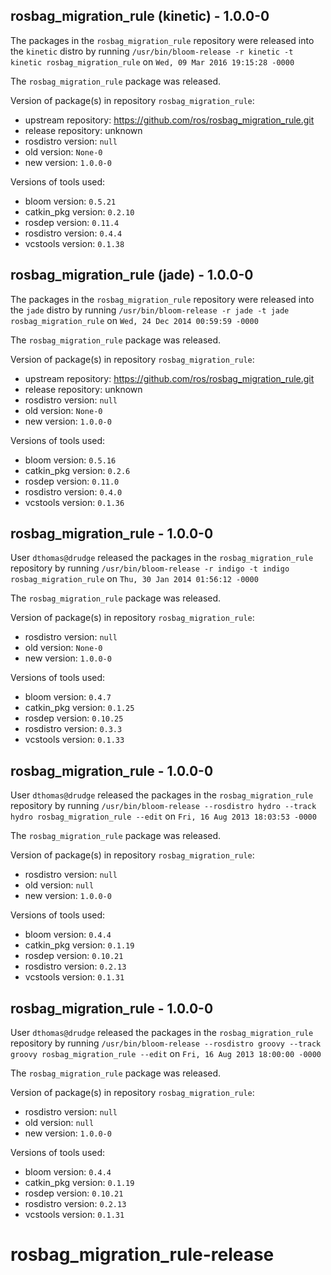 ## rosbag_migration_rule (kinetic) - 1.0.0-0

The packages in the `rosbag_migration_rule` repository were released into the `kinetic` distro by running `/usr/bin/bloom-release -r kinetic -t kinetic rosbag_migration_rule` on `Wed, 09 Mar 2016 19:15:28 -0000`

The `rosbag_migration_rule` package was released.

Version of package(s) in repository `rosbag_migration_rule`:

- upstream repository: https://github.com/ros/rosbag_migration_rule.git
- release repository: unknown
- rosdistro version: `null`
- old version: `None-0`
- new version: `1.0.0-0`

Versions of tools used:

- bloom version: `0.5.21`
- catkin_pkg version: `0.2.10`
- rosdep version: `0.11.4`
- rosdistro version: `0.4.4`
- vcstools version: `0.1.38`


## rosbag_migration_rule (jade) - 1.0.0-0

The packages in the `rosbag_migration_rule` repository were released into the `jade` distro by running `/usr/bin/bloom-release -r jade -t jade rosbag_migration_rule` on `Wed, 24 Dec 2014 00:59:59 -0000`

The `rosbag_migration_rule` package was released.

Version of package(s) in repository `rosbag_migration_rule`:
- upstream repository: https://github.com/ros/rosbag_migration_rule.git
- release repository: unknown
- rosdistro version: `null`
- old version: `None-0`
- new version: `1.0.0-0`

Versions of tools used:
- bloom version: `0.5.16`
- catkin_pkg version: `0.2.6`
- rosdep version: `0.11.0`
- rosdistro version: `0.4.0`
- vcstools version: `0.1.36`


## rosbag_migration_rule - 1.0.0-0

User `dthomas@drudge` released the packages in the `rosbag_migration_rule` repository by running `/usr/bin/bloom-release -r indigo -t indigo rosbag_migration_rule` on `Thu, 30 Jan 2014 01:56:12 -0000`

The `rosbag_migration_rule` package was released.

Version of package(s) in repository `rosbag_migration_rule`:
- rosdistro version: `null`
- old version: `None-0`
- new version: `1.0.0-0`

Versions of tools used:
- bloom version: `0.4.7`
- catkin_pkg version: `0.1.25`
- rosdep version: `0.10.25`
- rosdistro version: `0.3.3`
- vcstools version: `0.1.33`


## rosbag_migration_rule - 1.0.0-0

User `dthomas@drudge` released the packages in the `rosbag_migration_rule` repository by running `/usr/bin/bloom-release --rosdistro hydro --track hydro rosbag_migration_rule --edit` on `Fri, 16 Aug 2013 18:03:53 -0000`

The `rosbag_migration_rule` package was released.

Version of package(s) in repository `rosbag_migration_rule`:
- rosdistro version: `null`
- old version: `null`
- new version: `1.0.0-0`

Versions of tools used:
- bloom version: `0.4.4`
- catkin_pkg version: `0.1.19`
- rosdep version: `0.10.21`
- rosdistro version: `0.2.13`
- vcstools version: `0.1.31`


## rosbag_migration_rule - 1.0.0-0

User `dthomas@drudge` released the packages in the `rosbag_migration_rule` repository by running `/usr/bin/bloom-release --rosdistro groovy --track groovy rosbag_migration_rule --edit` on `Fri, 16 Aug 2013 18:00:00 -0000`

The `rosbag_migration_rule` package was released.

Version of package(s) in repository `rosbag_migration_rule`:
- rosdistro version: `null`
- old version: `null`
- new version: `1.0.0-0`

Versions of tools used:
- bloom version: `0.4.4`
- catkin_pkg version: `0.1.19`
- rosdep version: `0.10.21`
- rosdistro version: `0.2.13`
- vcstools version: `0.1.31`


rosbag_migration_rule-release
=============================
